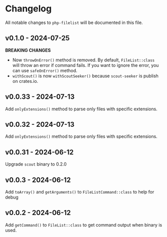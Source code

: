 # Changelog

All notable changes to `php-filelist` will be documented in this file.

## v0.1.0 - 2024-07-25

**BREAKING CHANGES**

- Now `throwOnError()` method is removed. By default, `FileList::class` will throw an error if command fails. If you want to ignore the error, you can use `safeOnError()` method.
- `withScout()` is now `withScoutSeeker()` because `scout-seeker` is publish on crates.io.

## v0.0.33 - 2024-07-13

Add `onlyExtensions()` method to parse only files with specific extensions.

## v0.0.32 - 2024-07-13

Add `onlyExtensions()` method to parse only files with specific extensions.

## v0.0.31 - 2024-06-12

Upgrade `scout` binary to 0.2.0

## v0.0.3 - 2024-06-12

Add `toArray()` and `getArguments()` to `FileListCommand::class` to help for debug

## v0.0.2 - 2024-06-12

Add `getCommand()` to `FileList::class` to get command output when binary is used.
